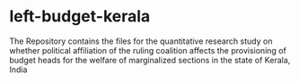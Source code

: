 # left-budget-kerala
The Repository contains the files for the quantitative research study on whether political affiliation of the ruling coalition affects the provisioning of budget heads for the welfare of marginalized sections in the state of Kerala, India
